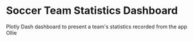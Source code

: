 # Soccer Team Statistics Dashboard
Plotly Dash dashboard to present a team's statistics recorded from the app Ollie
